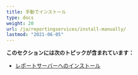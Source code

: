 ```yaml
---
title: 手動でインストール
type: docs
weight: 20
url: /ja/reportingservices/install-manually/
lastmod: "2021-06-05"
---
```


**このセクションには次のトピックが含まれています：**

- [レポートサーバーへのインストール](/pdf/ja/reportingservices/install-to-report-server/)
